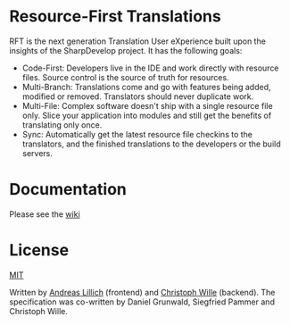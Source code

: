 Resource-First Translations
=========================

RFT is the next generation Translation User eXperience built upon the insights
of the SharpDevelop project. It has the following goals:

* Code-First: Developers live in the IDE and work directly 
    with resource files. Source control is the source of truth for resources.
* Multi-Branch: Translations come and go with features being added, modified or removed.
    Translators should never duplicate work.
* Multi-File: Complex software doesn't ship with a single resource file only. Slice
    your application into modules and still get the benefits of translating only once.
* Sync: Automatically get the latest resource file checkins to the translators, and
    the finished translations to the developers or the build servers.

# Documentation

Please see the [wiki](https://github.com/icsharpcode/ResourceFirstTranslations/wiki)

# License

[MIT](https://github.com/icsharpcode/ResourceFirstTranslations/blob/master/LICENSE)

Written by [Andreas Lillich](https://github.com/andreaslillich) (frontend) 
and [Christoph Wille](https://github.com/christophwille) (backend). The specification
was co-written by Daniel Grunwald, Siegfried Pammer and Christoph Wille.
